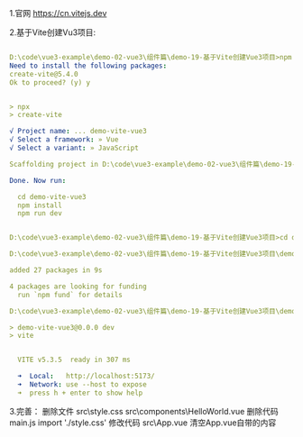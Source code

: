 1.官网 https://cn.vitejs.dev

2.基于Vite创建Vu3项目:
```yaml

D:\code\vue3-example\demo-02-vue3\组件篇\demo-19-基于Vite创建Vue3项目>npm create vite@latest
Need to install the following packages:
create-vite@5.4.0
Ok to proceed? (y) y


> npx
> create-vite

√ Project name: ... demo-vite-vue3
√ Select a framework: » Vue
√ Select a variant: » JavaScript

Scaffolding project in D:\code\vue3-example\demo-02-vue3\组件篇\demo-19-基于Vite创建Vue3项目\demo-vite-vue3...

Done. Now run:

  cd demo-vite-vue3
  npm install
  npm run dev


D:\code\vue3-example\demo-02-vue3\组件篇\demo-19-基于Vite创建Vue3项目>cd demo-vite-vue3

D:\code\vue3-example\demo-02-vue3\组件篇\demo-19-基于Vite创建Vue3项目\demo-vite-vue3>npm install

added 27 packages in 9s

4 packages are looking for funding
  run `npm fund` for details

D:\code\vue3-example\demo-02-vue3\组件篇\demo-19-基于Vite创建Vue3项目\demo-vite-vue3>npm run dev

> demo-vite-vue3@0.0.0 dev
> vite


  VITE v5.3.5  ready in 307 ms

  ➜  Local:   http://localhost:5173/
  ➜  Network: use --host to expose
  ➜  press h + enter to show help
```
3.完善：
删除文件
   src\style.css
   src\components\HelloWorld.vue
删除代码
   main.js
           import './style.css'
修改代码
   src\App.vue
           <script setup>
           </script>
           <template>
                   dengruicode.com
           </template>
           <style scoped>
           </style>
清空App.vue自带的内容
